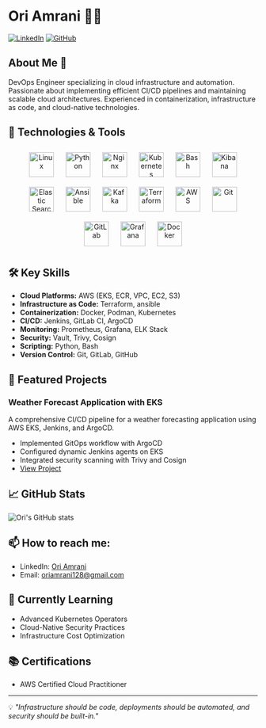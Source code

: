 # Ori Amrani 👨‍💻

[![LinkedIn](https://img.shields.io/badge/LinkedIn-0077B5?style=for-the-badge&logo=linkedin&logoColor=white)](https://www.linkedin.com/in/oriamrani)
[![GitHub](https://img.shields.io/badge/GitHub-100000?style=for-the-badge&logo=github&logoColor=white)](https://github.com/oriAmrani128)

## About Me 🚀
DevOps Engineer specializing in cloud infrastructure and automation. Passionate about implementing efficient CI/CD pipelines and maintaining scalable cloud architectures. Experienced in containerization, infrastructure as code, and cloud-native technologies.

## 🔧 Technologies & Tools
<div align="center">  
<a href="https://www.linux.org/" target="_blank"><img style="margin: 10px" src="https://profilinator.rishav.dev/skills-assets/linux-original.svg" alt="Linux" height="50" /></a>  
<a href="https://www.python.org/" target="_blank"><img style="margin: 10px" src="https://profilinator.rishav.dev/skills-assets/python-original.svg" alt="Python" height="50" /></a>  
<a href="https://www.nginx.com/" target="_blank"><img style="margin: 10px" src="https://profilinator.rishav.dev/skills-assets/nginx-original.svg" alt="Nginx" height="50" /></a>  
<a href="https://kubernetes.io/" target="_blank"><img style="margin: 10px" src="https://profilinator.rishav.dev/skills-assets/kubernetes-icon.svg" alt="Kubernetes" height="50" /></a>  
<a href="https://www.gnu.org/software/bash/" target="_blank"><img style="margin: 10px" src="https://profilinator.rishav.dev/skills-assets/gnu_bash-icon.svg" alt="Bash" height="50" /></a>  
<a href="https://www.elastic.co/kibana/" target="_blank"><img style="margin: 10px" src="https://profilinator.rishav.dev/skills-assets/kibana.png" alt="Kibana" height="50" /></a>  
<a href="https://www.elastic.co/" target="_blank"><img style="margin: 10px" src="https://profilinator.rishav.dev/skills-assets/elasticsearch.png" alt="Elastic Search" height="50" /></a>  
<a href="https://www.ansible.com/" target="_blank"><img style="margin: 10px" src="https://profilinator.rishav.dev/skills-assets/ansible.png" alt="Ansible" height="50" /></a>  
<a href="https://kafka.apache.org/" target="_blank"><img style="margin: 10px" src="https://profilinator.rishav.dev/skills-assets/apache_kafka-icon.svg" alt="Kafka" height="50" /></a>  
<a href="https://www.terraform.io/" target="_blank"><img style="margin: 10px" src="https://profilinator.rishav.dev/skills-assets/terraformio-icon.svg" alt="Terraform" height="50" /></a>  
<a href="https://aws.amazon.com/" target="_blank"><img style="margin: 10px" src="https://profilinator.rishav.dev/skills-assets/amazonwebservices-original-wordmark.svg" alt="AWS" height="50" /></a>  
<a href="https://github.com/" target="_blank"><img style="margin: 10px" src="https://profilinator.rishav.dev/skills-assets/git-scm-icon.svg" alt="Git" height="50" /></a>  
<a href="https://about.gitlab.com/" target="_blank"><img style="margin: 10px" src="https://profilinator.rishav.dev/skills-assets/gitlab.svg" alt="GitLab" height="50" /></a>  
<a href="https://grafana.com/" target="_blank"><img style="margin: 10px" src="https://profilinator.rishav.dev/skills-assets/grafana.png" alt="Grafana" height="50" /></a>  
<a href="https://www.docker.com/" target="_blank"><img style="margin: 10px" src="https://profilinator.rishav.dev/skills-assets/docker-original-wordmark.svg" alt="Docker" height="50" /></a>  
</div>

## 🛠️ Key Skills
- **Cloud Platforms:** AWS (EKS, ECR, VPC, EC2, S3)
- **Infrastructure as Code:** Terraform, ansible
- **Containerization:** Docker, Podman, Kubernetes
- **CI/CD:** Jenkins, GitLab CI, ArgoCD
- **Monitoring:** Prometheus, Grafana, ELK Stack
- **Security:** Vault, Trivy, Cosign
- **Scripting:** Python, Bash
- **Version Control:** Git, GitLab, GitHub

## 🚀 Featured Projects

### Weather Forecast Application with EKS
A comprehensive CI/CD pipeline for a weather forecasting application using AWS EKS, Jenkins, and ArgoCD.
- Implemented GitOps workflow with ArgoCD
- Configured dynamic Jenkins agents on EKS
- Integrated security scanning with Trivy and Cosign
- [View Project](https://github.com/oriamrani/weatherApp-pipline)



## 📈 GitHub Stats

![Ori's GitHub stats](https://github-readme-stats.vercel.app/api?username=oriamrani&show_icons=true&theme=radical)

## 📫 How to reach me:
- LinkedIn: [Ori Amrani](https://www.linkedin.com/in/oriamrani)
- Email: oriamrani128@gmail.com

## 🌱 Currently Learning
- Advanced Kubernetes Operators
- Cloud-Native Security Practices
- Infrastructure Cost Optimization

## 📚 Certifications
- AWS Certified Cloud Practitioner


---
💡 *"Infrastructure should be code, deployments should be automated, and security should be built-in."*
